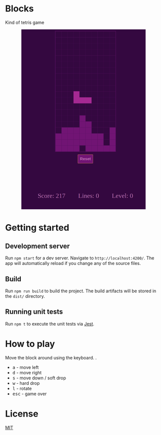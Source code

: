 # Blocks
Kind of tetris game

<p align="center">
  <img src="./docs/screenshots/app.png" alt="" width="400">
</p>

# Getting started

## Development server

Run `npm start` for a dev server. Navigate to `http://localhost:4200/`. The app will automatically reload if you change any of the source files.

## Build

Run `npm run build` to build the project. The build artifacts will be stored in the `dist/` directory.

## Running unit tests

Run `npm t` to execute the unit tests via [Jest](https://jestjs.io/).

# How to play
Move the block around using the keyboard. .
* <kbd>a</kbd> - move left
* <kbd>d</kbd> - move right
* <kbd>s</kbd> - move down / soft drop 
* <kbd>w</kbd> - hard drop
* <kbd>l</kbd> - rotate
* <kbd>esc</kbd> - game over



# License
 [MIT](/LICENSE)

